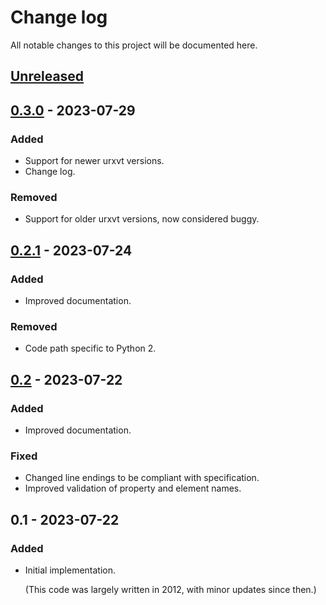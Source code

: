 # Change log

All notable changes to this project will be documented here.

## [Unreleased]

## [0.3.0] - 2023-07-29
### Added
- Support for newer urxvt versions.
- Change log.

### Removed
- Support for older urxvt versions, now considered buggy.

## [0.2.1] - 2023-07-24
### Added
- Improved documentation.

### Removed
- Code path specific to Python 2.

## [0.2] - 2023-07-22
### Added
- Improved documentation.

### Fixed
- Changed line endings to be compliant with specification.
- Improved validation of property and element names.

## 0.1 - 2023-07-22
### Added
- Initial implementation.

  (This code was largely written in 2012, with minor updates since then.)

[Unreleased]: https://github.com/dranjan/python-colordemo/compare/v0.3.0...HEAD
[0.3.0]: https://github.com/dranjan/python-colordemo/compare/v0.2.1...v0.3.0
[0.2.1]: https://github.com/dranjan/python-colordemo/compare/v0.2...v0.2.1
[0.2]: https://github.com/dranjan/python-colordemo/compare/v0.1...v0.2
